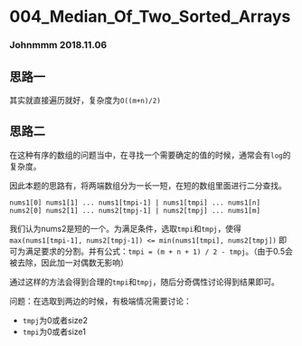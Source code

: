 # 004_Median_Of_Two_Sorted_Arrays

### Johnmmm 2018.11.06

## 思路一

其实就直接遍历就好，复杂度为`O((m+n)/2)`

## 思路二

在这种有序的数组的问题当中，在寻找一个需要确定的值的时候，通常会有`log`的复杂度。

因此本题的思路有，将两端数组分为一长一短，在短的数组里面进行二分查找。

    nums1[0] nums1[1] ... nums1[tmpi-1] | nums1[tmpi] ... nums1[n] 
    nums2[0] nums2[1] ... nums2[tmpj-1] | nums2[tmpj] ... nums1[m]

我们认为nums2是短的一个。为满足条件，选取`tmpi`和`tmpj`，使得`max(nums1[tmpi-1], nums2[tmpj-1]) <= min(nums1[tmpi], nums2[tmpj])` 即可为满足要求的分割。并有公式：`tmpi = (m + n + 1) / 2 - tmpj`。（由于0.5会被去除，因此加一对偶数无影响）

通过这样的方法会得到合理的`tmpi`和`tmpj`，随后分奇偶性讨论得到结果即可。

问题：在选取到两边的时候，有极端情况需要讨论：

* `tmpj`为0或者size2
* `tmpi`为0或者size1